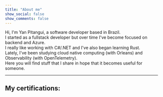 ```yaml
---
title: "About me"
show_social: false
show_comments: false
---
```

Hi, I'm Yan Pitangui, a software developer based in Brazil.
<br/>
I started as a fullstack developer but over time I've become focused on backend and Azure.
<br/>
I really like working with C#/.NET and I've also began learning Rust.
<br/>
Lately, I've been studying cloud native computing (with Orleans) and Observability (with OpenTelemetry).
<br/>
Here you will find stuff that I share in hope that it becomes useful for someone.


<hr/>

<h2> My certifications: 
<br/>
<br/>

<div data-iframe-width="300" data-iframe-height="270" data-share-badge-id="b37f8850-6310-47e6-a07c-ce5aef942bb8" data-share-badge-host="https://www.credly.com"></div><script type="text/javascript" async src="//cdn.credly.com/assets/utilities/embed.js"></script>
<div data-iframe-width="300" data-iframe-height="270" data-share-badge-id="39606c60-f569-454d-954f-97f40dbc6882" data-share-badge-host="https://www.credly.com"></div><script type="text/javascript" async src="//cdn.credly.com/assets/utilities/embed.js"></script>